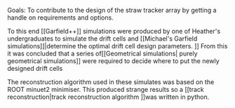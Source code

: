 Goals:
To contribute to the design of the straw tracker array by getting a handle on requirements and options.

To this end [[Garfield++]] simulations were produced by one of Heather's undergraduates to simulate the drift cells and [[Michael's Garfield simulations]]|determine the optimal drift cell design parameters.
]]
From this it was concluded that a series of[[Geometrical simulations| purely geometrical simulations]] were required to decide where to put the newly designed drift cells

The reconstruction algorithm used in these simulates was based on the ROOT minuet2 minimiser. This produced strange results so a [[track reconstruction|track reconstruction algorithm ]]was written in python.





